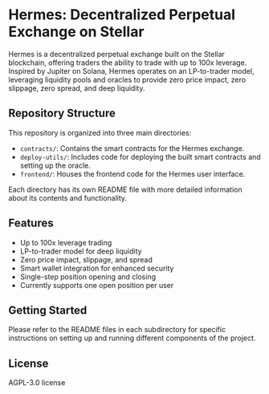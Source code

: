 # Hermes: Decentralized Perpetual Exchange on Stellar

Hermes is a decentralized perpetual exchange built on the Stellar blockchain, offering traders the ability to trade with up to 100x leverage. Inspired by Jupiter on Solana, Hermes operates on an LP-to-trader model, leveraging liquidity pools and oracles to provide zero price impact, zero slippage, zero spread, and deep liquidity.

## Repository Structure

This repository is organized into three main directories:

- `contracts/`: Contains the smart contracts for the Hermes exchange.
- `deploy-utils/`: Includes code for deploying the built smart contracts and setting up the oracle.
- `frontend/`: Houses the frontend code for the Hermes user interface.

Each directory has its own README file with more detailed information about its contents and functionality.

## Features

- Up to 100x leverage trading
- LP-to-trader model for deep liquidity
- Zero price impact, slippage, and spread
- Smart wallet integration for enhanced security
- Single-step position opening and closing
- Currently supports one open position per user

## Getting Started

Please refer to the README files in each subdirectory for specific instructions on setting up and running different components of the project.

## License

AGPL-3.0 license